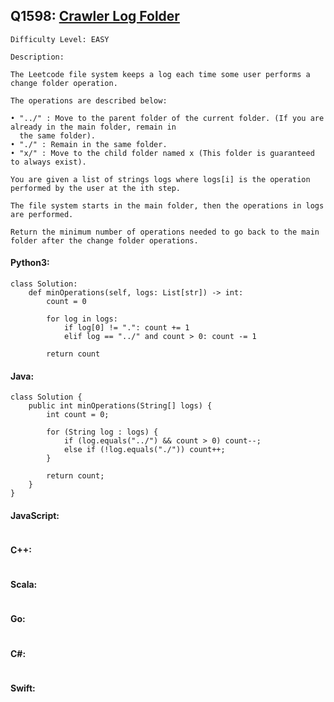 ## Q1598: [Crawler Log Folder](https://leetcode.com/problems/crawler-log-folder/)

```
Difficulty Level: EASY
```

```
Description:

The Leetcode file system keeps a log each time some user performs a change folder operation.

The operations are described below:

• "../" : Move to the parent folder of the current folder. (If you are already in the main folder, remain in
  the same folder).
• "./" : Remain in the same folder.
• "x/" : Move to the child folder named x (This folder is guaranteed to always exist).

You are given a list of strings logs where logs[i] is the operation performed by the user at the ith step.

The file system starts in the main folder, then the operations in logs are performed.

Return the minimum number of operations needed to go back to the main folder after the change folder operations.
```

#### Python3:

```
class Solution:
    def minOperations(self, logs: List[str]) -> int:
        count = 0

        for log in logs:
            if log[0] != ".": count += 1
            elif log == "../" and count > 0: count -= 1

        return count
```

#### Java:

```
class Solution {
    public int minOperations(String[] logs) {
        int count = 0;

        for (String log : logs) {
            if (log.equals("../") && count > 0) count--;
            else if (!log.equals("./")) count++;
        }

        return count;
    }
}
```

#### JavaScript:

```

```

#### C++:

```

```

#### Scala:

```

```

#### Go:

```

```

#### C#:

```

```

#### Swift:

```

```